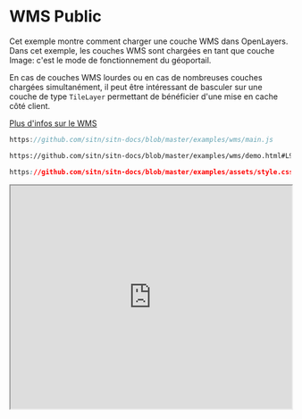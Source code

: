 # WMS Public

Cet exemple montre comment charger une couche WMS dans OpenLayers. Dans cet exemple, les couches WMS sont chargées en tant que couche Image: c'est le mode de fonctionnement du géoportail.

En cas de couches WMS lourdes ou en cas de nombreuses couches chargées simultanément, il peut être intéressant de basculer sur une couche de type `TileLayer` permettant de bénéficier d'une mise en cache côté client.

[Plus d'infos sur le WMS](../api/WMS/)

```js reference title="/main.js"
https://github.com/sitn/sitn-docs/blob/master/examples/wms/main.js
```

```html reference title="/demo.html"
https://github.com/sitn/sitn-docs/blob/master/examples/wms/demo.html#L9-L13
```

```css reference title="/style.css"
https://github.com/sitn/sitn-docs/blob/master/examples/assets/style.css
```

<iframe
  width="100%"
  height="400px"
  src="https://sitn.ne.ch/services/examples/wms/demo.html">
</iframe>
